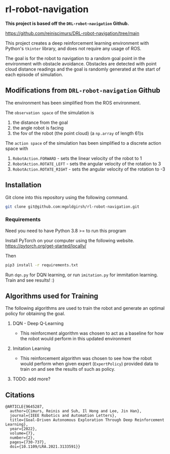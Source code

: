 # rl-robot-navigation

**This project is based off the `DRL-robot-navigation` Github.** 

https://github.com/reiniscimurs/DRL-robot-navigation/tree/main  


This project creates a deep reinforcement learning environment with Python's `tkinter` library, and does not require any usage of ROS. 


The goal is for the robot to navigation to a random goal point in the environment with obstacle avoidance. Obstacles are detected with point cloud distance readings and the goal is randomly generated at the start of each episode of simulation.

## Modifications from `DRL-robot-navigation` Github

The environment has been simplified from the ROS environment. 

The `observation space` of the simulation is 
1. the distance from the goal
2. the angle robot is facing
3. the fov of the robot (the point cloud) (a `np.array` of length 61)s

The `action space` of the simulation has been simplified to a discrete action space with 
1. `RobotAction.FORWARD` - sets the linear velocity of the robot to 1
2. `RobotAction.ROTATE_LEFT` - sets the angular velocity of the rotation to 3
3. `RobotAction.ROTATE_RIGHT` - sets the angular velocity of the rotation to -3

## Installation 
Git clone into this repository using the following command.
```bash
git clone git@github.com:mgoldgirsh/rl-robot-navigation.git
```

### Requirements
Need you need to have Python 3.8 >= to run this program

Install PyTorch on your computer using the following website. \
https://pytorch.org/get-started/locally/

Then 
```bash
pip3 install -r requirements.txt
```

Run `dqn.py` for DQN learning, or run `imitation.py` for immitation learning. Train and see results! :)

## Algorithms used for Training

The following algorithms are used to train the robot and generate an optimal policy for obtaining the goal. 

1. DQN - Deep Q-Learning
    - This reinforcment algorithm was chosen to act as a baseline for how the robot would perform in this updated environment

2. Imitation Learning 
    - This reinforcement algorithm was chosen to see how the robot would perform when given expert (`ExpertPolicy`) provided data to train on and see the results of such as policy.

3. TODO: add more?


## Citations
    @ARTICLE{9645287,
      author={Cimurs, Reinis and Suh, Il Hong and Lee, Jin Han},
      journal={IEEE Robotics and Automation Letters}, 
      title={Goal-Driven Autonomous Exploration Through Deep Reinforcement Learning}, 
      year={2022},
      volume={7},
      number={2},
      pages={730-737},
      doi={10.1109/LRA.2021.3133591}}
